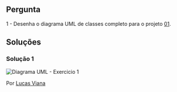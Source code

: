 ## Pergunta

1 - Desenha o diagrama UML de classes completo para o projeto [01](https://github.com/VideojogosLusofona/lp1_exercicios/tree/082cdc00de95f790081225b2a1499dcb4bf52446/problemas/04_uml/01).

## Soluções

### Solução 1

![Diagrama UML - Exercicio 1](01.png)

Por [Lucas Viana](https://github.com/LucasViana18)